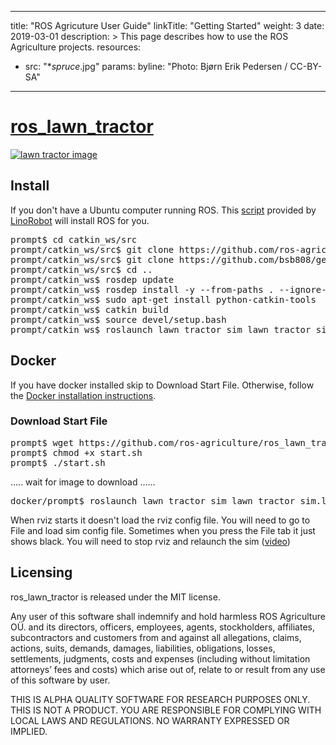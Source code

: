 
---
title: "ROS Agricuture User Guide"
linkTitle: "Getting Started"
weight: 3
date: 2019-03-01
description: >
  This page describes how to use the ROS Agriculture projects.
resources:
- src: "**spruce*.jpg"
  params:
    byline: "Photo: Bjørn Erik Pedersen / CC-BY-SA"
---

# [ros_lawn_tractor](https://github.com/ros-agriculture/ros_lawn_tractor)

[![lawn tractor image](http://img.youtube.com/vi/-RF8hOKg6WU/0.jpg)](https://www.youtube.com/watch?v=-RF8hOKg6WU)

## Install
If you don't have a Ubuntu computer running ROS. This [script](https://github.com/linorobot/rosme) provided by [LinoRobot](https://linorobot.org/) will install ROS for you.

<pre>
prompt$ cd catkin_ws/src
prompt/catkin_ws/src$ git clone https://github.com/ros-agriculture/ros_lawn_tractor.git 
prompt/catkin_ws/src$ git clone https://github.com/bsb808/geonav_transform.git
prompt/catkin_ws/src$ cd ..
prompt/catkin_ws$ rosdep update
prompt/catkin_ws$ rosdep install -y --from-paths . --ignore-src --rosdistro ${ROS_DISTRO}
prompt/catkin_ws$ sudo apt-get install python-catkin-tools
prompt/catkin_ws$ catkin build
prompt/catkin_ws$ source devel/setup.bash
prompt/catkin_ws$ roslaunch lawn_tractor_sim lawn_tractor_sim.launch
</pre>

## Docker
If you have docker installed skip to Download Start File. Otherwise, follow the [Docker installation instructions](https://docs.docker.com/install/).

### Download Start File
<pre>
prompt$ wget https://github.com/ros-agriculture/ros_lawn_tractor/blob/master/docker/start.sh
prompt$ chmod +x start.sh
prompt$ ./start.sh
</pre>
..... wait for image to download ......
<pre>
docker/prompt$ roslaunch lawn_tractor_sim lawn_tractor_sim.launch
</pre>

When rviz starts it doesn't load the rviz config file.  You will need to go to File and load sim config file.
Sometimes when you press the File tab it just shows black.  You will need to stop rviz and relaunch the sim ([video](https://youtu.be/yF0pPZHdhtI))

## Licensing
ros_lawn_tractor is released under the MIT license. 

Any user of this software shall indemnify and hold harmless ROS Agriculture O&Uuml;. and its directors, officers, employees, agents, stockholders, affiliates, subcontractors and customers from and against all allegations, claims, actions, suits, demands, damages, liabilities, obligations, losses, settlements, judgments, costs and expenses (including without limitation attorneys’ fees and costs) which arise out of, relate to or result from any use of this software by user.

THIS IS ALPHA QUALITY SOFTWARE FOR RESEARCH PURPOSES ONLY. THIS IS NOT A PRODUCT. YOU ARE RESPONSIBLE FOR COMPLYING WITH LOCAL LAWS AND REGULATIONS. NO WARRANTY EXPRESSED OR IMPLIED.
